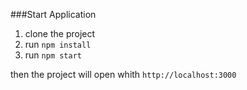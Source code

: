 ###Start Application

1. clone the project
2. run `npm install`
3. run `npm start`

then the project will open whith `http://localhost:3000`